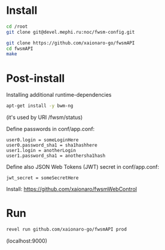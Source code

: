 # Install

```sh
cd /root
git clone git@devel.mephi.ru:noc/fwsm-config.git

git clone https://github.com/xaionaro-go/fwsmAPI
cd fwsmAPI
make
```

# Post-install

Installing additional runtime-dependencies
```sh
apt-get install -y bwm-ng
```
(it's used by URI /fwsm/status)

Define passwords in conf/app.conf:
```
user0.login = someLoginHere
user0.password_sha1 = sha1hashhere
user1.login = anotherLogin
user1.password_sha1 = anothersha1hash
```

Define also JSON Web Tokens (JWT) secret in conf/app.conf:
```
jwt_secret = someSecretHere
```

Install: https://github.com/xaionaro/fwsmWebControl

# Run

```sh
revel run github.com/xaionaro-go/fwsmAPI prod
```

(localhost:9000)

